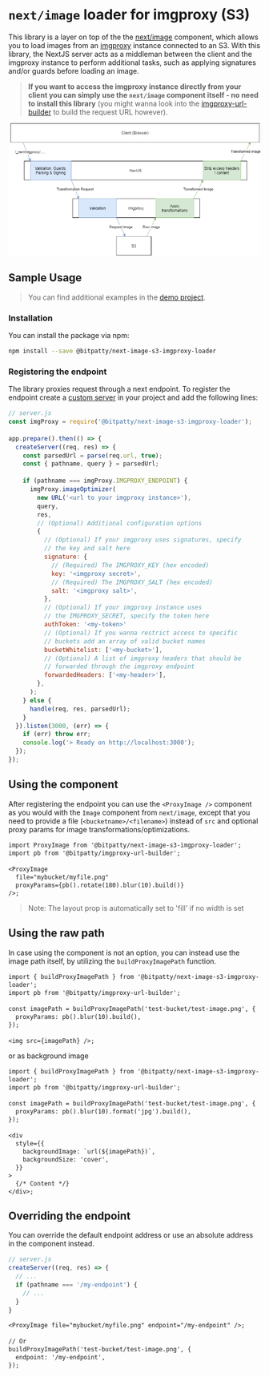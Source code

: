 # `next/image` loader for imgproxy (S3)

This library is a layer on top of the the [next/image](https://nextjs.org/docs/api-reference/next/image) component, which allows you to load images from an [imgproxy](https://github.com/imgproxy/imgproxy) instance connected to an S3. With this library, the NextJS server acts as a middleman between the client and the imgproxy instance to perform additional tasks, such as applying signatures and/or guards before loading an image.

> **If you want to access the imgproxy instance directly from your client you can simply use the `next/image` component itself - no need to install this library** (you might wanna look into the [imgproxy-url-builder](https://github.com/BitPatty/imgproxy-url-builder) to build the request URL however).

![Request Flow](https://github.com/BitPatty/next-image-s3-imgproxy-loader/raw/master/request_flow.png)

## Sample Usage

> You can find additional examples in the [demo project](https://github.com/BitPatty/next-image-s3-imgproxy-loader/blob/master/example/pages/index.tsx).

### Installation

You can install the package via npm:

```sh
npm install --save @bitpatty/next-image-s3-imgproxy-loader
```

### Registering the endpoint

The library proxies request through a next endpoint. To register the endpoint create a [custom server](https://nextjs.org/docs/advanced-features/custom-server) in your project and add the following lines:

```js
// server.js
const imgProxy = require('@bitpatty/next-image-s3-imgproxy-loader');

app.prepare().then(() => {
  createServer((req, res) => {
    const parsedUrl = parse(req.url, true);
    const { pathname, query } = parsedUrl;

    if (pathname === imgProxy.IMGPROXY_ENDPOINT) {
      imgProxy.imageOptimizer(
        new URL('<url to your imgproxy instance>'),
        query,
        res,
        // (Optional) Additional configuration options
        {
          // (Optional) If your imgproxy uses signatures, specify
          // the key and salt here
          signature: {
            // (Required) The IMGPROXY_KEY (hex encoded)
            key: '<imgproxy secret>',
            // (Required) The IMGPROXY_SALT (hex encoded)
            salt: '<imgproxy salt>',
          },
          // (Optional) If your imgproxy instance uses
          // the IMGPROXY_SECRET, specify the token here
          authToken: '<my-token>'
          // (Optional) If you wanna restrict access to specific
          // buckets add an array of valid bucket names
          bucketWhitelist: ['<my-bucket>'],
          // (Optional) A list of imgproxy headers that should be
          // forwarded through the imgproxy endpoint
          forwardedHeaders: ['<my-header>'],
        },
      );
    } else {
      handle(req, res, parsedUrl);
    }
  }).listen(3000, (err) => {
    if (err) throw err;
    console.log('> Ready on http://localhost:3000');
  });
});
```

## Using the component

After registering the endpoint you can use the `<ProxyImage />` component as you would with the `Image` component from `next/image`, except that you need to provide a file (`<bucketname>/<filename>`) instead of `src` and optional proxy params for image transformations/optimizations.

```tsx
import ProxyImage from '@bitpatty/next-image-s3-imgproxy-loader';
import pb from '@bitpatty/imgproxy-url-builder';

<ProxyImage
  file="mybucket/myfile.png"
  proxyParams={pb().rotate(180).blur(10).build()}
/>;
```

> Note: The layout prop is automatically set to 'fill' if no width is set

## Using the raw path

In case using the component is not an option, you can instead use the image path itself, by utilizing the `buildProxyImagePath` function.

```tsx
import { buildProxyImagePath } from '@bitpatty/next-image-s3-imgproxy-loader';
import pb from '@bitpatty/imgproxy-url-builder';

const imagePath = buildProxyImagePath('test-bucket/test-image.png', {
  proxyParams: pb().blur(10).build(),
});

<img src={imagePath} />;
```

or as background image

```tsx
import { buildProxyImagePath } from '@bitpatty/next-image-s3-imgproxy-loader';
import pb from '@bitpatty/imgproxy-url-builder';

const imagePath = buildProxyImagePath('test-bucket/test-image.png', {
  proxyParams: pb().blur(10).format('jpg').build(),
});

<div
  style={{
    backgroundImage: `url(${imagePath})`,
    backgroundSize: 'cover',
  }}
>
  {/* Content */}
</div>;
```

## Overriding the endpoint

You can override the default endpoint address or use an absolute address in the component instead.

```js
// server.js
createServer((req, res) => {
  // ...
  if (pathname === '/my-endpoint') {
    // ...
  }
}
```

```tsx
<ProxyImage file="mybucket/myfile.png" endpoint="/my-endpoint" />;

// Or
buildProxyImagePath('test-bucket/test-image.png', {
  endpoint: '/my-endpoint',
});
```
